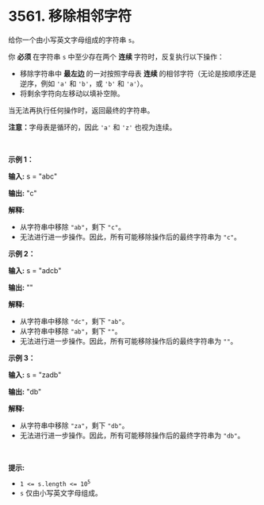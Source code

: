# 3561. 移除相邻字符 

<p>给你一个由小写英文字母组成的字符串 <code>s</code>。</p>

<p>你&nbsp;<strong>必须&nbsp;</strong>在字符串 <code>s</code> 中至少存在两个&nbsp;<strong>连续&nbsp;</strong>字符时，反复执行以下操作：</p>

<ul>
	<li>移除字符串中&nbsp;<strong>最左边&nbsp;</strong>的一对按照字母表&nbsp;<strong>连续&nbsp;</strong>的相邻字符（无论是按顺序还是逆序，例如 <code>'a'</code> 和 <code>'b'</code>，或 <code>'b'</code> 和 <code>'a'</code>）。</li>
	<li>将剩余字符向左移动以填补空隙。</li>
</ul>

<p>当无法再执行任何操作时，返回最终的字符串。</p>

<p><strong>注意：</strong>字母表是循环的，因此 <code>'a'</code> 和 <code>'z'</code> 也视为连续。</p>

<p>&nbsp;</p>

<p><strong class="example">示例 1：</strong></p>

<div class="example-block">
<p><strong>输入:</strong> <span class="example-io">s = "abc"</span></p>

<p><strong>输出:</strong> <span class="example-io">"c"</span></p>

<p><strong>解释:</strong></p>

<ul>
	<li>从字符串中移除 <code>"ab"</code>，剩下 <code>"c"</code>。</li>
	<li>无法进行进一步操作。因此，所有可能移除操作后的最终字符串为 <code>"c"</code>。</li>
</ul>
</div>

<p><strong class="example">示例 2：</strong></p>

<div class="example-block">
<p><strong>输入:</strong> <span class="example-io">s = "adcb"</span></p>

<p><strong>输出:</strong> <span class="example-io">""</span></p>

<p><strong>解释:</strong></p>

<ul>
	<li>从字符串中移除 <code>"dc"</code>，剩下 <code>"ab"</code>。</li>
	<li>从字符串中移除 <code>"ab"</code>，剩下 <code>""</code>。</li>
	<li>无法进行进一步操作。因此，所有可能移除操作后的最终字符串为 <code>""</code>。</li>
</ul>
</div>

<p><strong class="example">示例 3：</strong></p>

<div class="example-block">
<p><strong>输入:</strong> <span class="example-io">s = "zadb"</span></p>

<p><strong>输出:</strong> <span class="example-io">"db"</span></p>

<p><strong>解释:</strong></p>

<ul>
	<li>从字符串中移除 <code>"za"</code>，剩下 <code>"db"</code>。</li>
	<li>无法进行进一步操作。因此，所有可能移除操作后的最终字符串为 <code>"db"</code>。</li>
</ul>
</div>

<p>&nbsp;</p>

<p><strong>提示:</strong></p>

<ul>
	<li><code>1 &lt;= s.length &lt;= 10<sup>5</sup></code></li>
	<li><code>s</code> 仅由小写英文字母组成。</li>
</ul>
